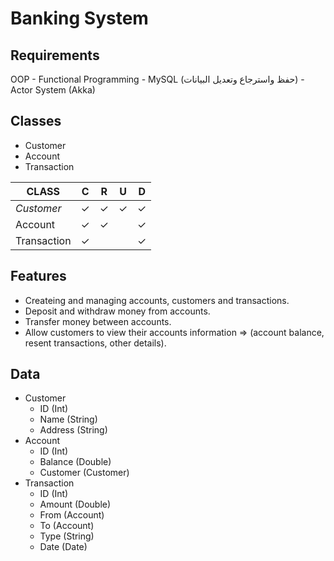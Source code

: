 # Banking System

## Requirements
OOP - Functional Programming - MySQL (حفظ واسترجاع وتعديل البيانات) - Actor System (Akka)

## Classes
- Customer
- Account
- Transaction
  
| CLASS       | **C** | **R** | **U** | **D** |
|-------------|:-----:|:-----:|:-----:|:-----:|
| _Customer_  | ✓     | ✓     | ✓     | ✓     |
| Account     | ✓     | ✓     |       | ✓     |
| Transaction | ✓     |       |       | ✓     |

## Features
- Createing and managing accounts, customers and transactions.
- Deposit and withdraw money from accounts.
- Transfer money between accounts.
- Allow customers to view their accounts information => (account balance, resent transactions, other details).

## Data
* Customer
  * ID (Int)
  * Name (String)
  * Address (String)
* Account
  * ID (Int)
  * Balance (Double)
  * Customer (Customer)
* Transaction
  * ID (Int)
  * Amount (Double)
  * From (Account)
  * To (Account)
  * Type (String)
  * Date (Date)
